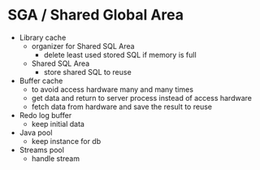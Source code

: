 # SGA / Shared Global Area

- Library cache
  - organizer for Shared SQL Area
    - delete least used stored SQL if memory is full
  - Shared SQL Area
    - store shared SQL to reuse
- Buffer cache
  - to avoid access hardware many and many times
  - get data and return to server process instead of access hardware
  - fetch data from hardware and save the result to reuse
- Redo log buffer
  - keep initial data
- Java pool
  - keep instance for db
- Streams pool
  - handle stream
